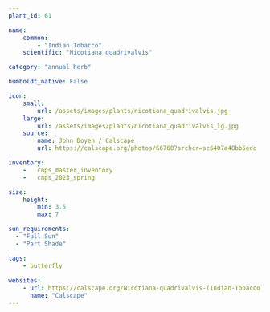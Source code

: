 ```yaml
---
plant_id: 61

name: 
    common: 
        - "Indian Tobacco"  
    scientific: "Nicotiana quadrivalvis"  

category: "annual herb"

humboldt_native: False

icon: 
    small: 
        url: /assets/images/plants/nicotiana_quadrivalvis.jpg 
    large: 
        url: /assets/images/plants/nicotiana_quadrivalvis_lg.jpg 
    source: 
        name: John Doyen / Calscape 
        url: https://calscape.org/photos/66760?srchcr=sc6407a48bb5edc 

inventory: 
    -   cnps_master_inventory
    -   cnps_2023_spring

size:
    height: 
        min: 3.5
        max: 7

sun_requirements:
  - "Full Sun"
  - "Part Shade"

tags: 
    - butterfly
 
websites:
    - url: https://calscape.org/Nicotiana-quadrivalvis-(Indian-Tobacco) 
      name: "Calscape"
---
```





